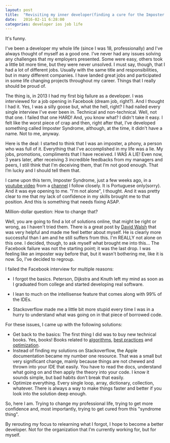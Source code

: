 ```yaml
---
layout: post
title:  "Revisiting my inner developer(finding a cure for the Imposter Syndrome)"
date:   2016-02-11 6:28:00
categories: developer ios job life
---
```

It's funny.

I've been a developer my whole life (since I was 18, professionally) and I've always thought of myself as a good one. I've never had any issues solving any challenges that my employers presented. Some were easy, others took a little bit more time, but they were never unsolved. I must say, though, that I had a lot of different jobs. Usually with the same title and responsibilities, but in many different companies. I have landed great jobs and participated in some life changing projects throughout my career. Things that I really should be proud of.

The thing is, in 2013 I had my first big failure as a developer. I was interviewed for a job opening in Facebook (dream job, right?). And I thought I had it. Yes, I was a silly goose but, what the hell, right? I had nailed every single interview I've ever been in. Technical and non-technical. Well, not that one. I failed that one HARD! And, you know what? I didn't take it easy. I felt like the worst piece of crap and then, right after that, I’ve developed something called Imposter Syndrome, although, at the time, it didn't have a name. Not to me, anyway.

Here is the deal: I started to think that I was an imposter, a phony, a person who was full of it. Everything that I've accomplished in my life was a lie. My jobs, promotions, compliments that I have received. I WAS A LIE! Even now, 3 years later, after receiving 3 incredible feedbacks from my managers and peers, I still think that I'm deceiving them, that I’m not good enough. That I’m lucky and I should tell them that.

I came upon this term, Imposter Syndrome, just a few weeks ago, in a [youtube video][bluesoft-talk] from a [channel][bluesoft-channel] I follow closely. It is Portuguese only(sorry). And it was eye opening to me. "I'm not alone", I thought. And it was pretty clear to me that my lack of confidence in my skills brought me to that position. And this is something that needs fixing ASAP.

Million-dollar question: How to change that?

Well, you are going to find a lot of solutions online, that might be right or wrong, as I haven't tried them. There is a great post by [David Walsh][david-imposter] that was very helpful and made me feel better about myself. He is clearly more successful than I am and he still suffers from this. I'm REALLY not alone on this one. I decided, though, to ask myself what brought me into this... The Facebook failure was not the starting point; it was the last drop. I was feeling like an imposter way before that, but it wasn't bothering me, like it is now. So, I’ve decided to regroup.

I failed the Facebook interview for multiple reasons:

- I forgot the basics. Peterson, Dijkstra and Knuth left my mind as soon as I graduated from college and started developing real software.

- I lean to much on the intellisense feature that comes along with  99% of the IDEs.

- Stackoverflow made me a little bit more stupid every time I was in a hurry to understand what was going on in that piece of borrowed code.

For these issues, I came up with the following solutions:

-	Get back to the basics: The first thing I did was to buy new technical books. Yes, books! Books related to [algorithms][algorithms], [best practices][patterns] and [optimization][optimization]. 
-	Instead of finding my solutions on Stackoverflow, the Apple documentation became my number one resource. That was a small but very significant change, mainly because things are not chewed and thrown into your IDE that easily. You have to read the docs, understand what going on and then apply the theory into your code. I know it sounds simple, but bad habits don’t break that easily. 
-	Optimize everything. Every single loop, array, dictionary, collection, whatever. There is always a way to make things faster and better if you look into the solution deep enough.

So, here I am. Trying to change my professional life, trying to get more confidence and, most importantly, trying to get cured from this "syndrome thing".

By rerouting my focus to relearning what I forgot, I hope to become a better developer. Not for the organization that I’m currently working for, but for myself.


[bluesoft-talk]: https://www.youtube.com/watch?v=8t6dJudTdTE
[bluesoft-channel]: https://www.youtube.com/channel/UCMbi8katMCUd5JkJ3Rr0t_w
[david-imposter]: https://davidwalsh.name/impostor-syndrome
[optimization]: http://www.amazon.com/gp/product/0321917014?psc=1&redirect=true&ref_=oh_aui_detailpage_o01_s00
[algorithms]: http://www.amazon.com/gp/product/0984782850?keywords=algorithms&qid=1455251052&ref_=sr_1_7&sr=8-7
[patterns]: http://www.amazon.com/gp/product/0321535022?keywords=design%20patterns%20ios&qid=1455251203&ref_=sr_1_1&sr=8-1
